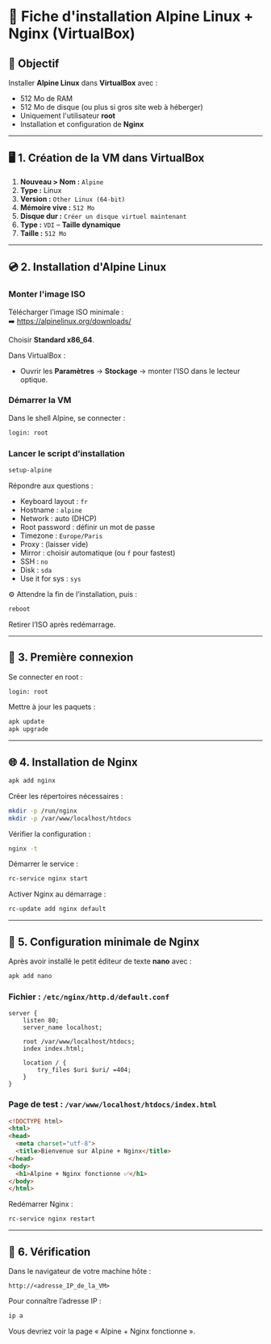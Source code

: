 # 🧾 Fiche d'installation Alpine Linux + Nginx (VirtualBox)

## 🎯 Objectif
Installer **Alpine Linux** dans **VirtualBox** avec :
- 512 Mo de RAM
- 512 Mo de disque (ou plus si gros site web à héberger)
- Uniquement l'utilisateur **root**
- Installation et configuration de **Nginx**

---

## 🖥️ 1. Création de la VM dans VirtualBox

1. **Nouveau > Nom :** `Alpine`
2. **Type :** Linux
3. **Version :** `Other Linux (64-bit)`
4. **Mémoire vive :** `512 Mo`
5. **Disque dur :** `Créer un disque virtuel maintenant`
6. **Type :** `VDI` – **Taille dynamique**
7. **Taille :** `512 Mo`

---

## 💿 2. Installation d'Alpine Linux

### Monter l'image ISO
Télécharger l’image ISO minimale :  
➡️ https://alpinelinux.org/downloads/

Choisir **Standard x86_64**.

Dans VirtualBox :
- Ouvrir les **Paramètres** → **Stockage** → monter l’ISO dans le lecteur optique.

### Démarrer la VM
Dans le shell Alpine, se connecter :
```bash
login: root
```

### Lancer le script d’installation
```bash
setup-alpine
```

Répondre aux questions :
- Keyboard layout : `fr`
- Hostname : `alpine`
- Network : auto (DHCP)
- Root password : définir un mot de passe
- Timezone : `Europe/Paris`
- Proxy : (laisser vide)
- Mirror : choisir automatique (ou `f` pour fastest)
- SSH : `no`
- Disk : `sda`
- Use it for sys : `sys`

⚙️ Attendre la fin de l’installation, puis :
```bash
reboot
```

Retirer l’ISO après redémarrage.

---

## 🔑 3. Première connexion
Se connecter en root :
```bash
login: root
```

Mettre à jour les paquets :
```bash
apk update
apk upgrade
```

---

## 🌐 4. Installation de Nginx

```bash
apk add nginx
```

Créer les répertoires nécessaires :
```bash
mkdir -p /run/nginx
mkdir -p /var/www/localhost/htdocs
```

Vérifier la configuration :
```bash
nginx -t
```

Démarrer le service :
```bash
rc-service nginx start
```

Activer Nginx au démarrage :
```bash
rc-update add nginx default
```

---

## 🧩 5. Configuration minimale de Nginx

Après avoir installé le petit éditeur de texte **nano** avec :

```bash
apk add nano
```

### Fichier : `/etc/nginx/http.d/default.conf`
```nginx
server {
    listen 80;
    server_name localhost;

    root /var/www/localhost/htdocs;
    index index.html;

    location / {
        try_files $uri $uri/ =404;
    }
}
```

### Page de test : `/var/www/localhost/htdocs/index.html`
```html
<!DOCTYPE html>
<html>
<head>
  <meta charset="utf-8">
  <title>Bienvenue sur Alpine + Nginx</title>
</head>
<body>
  <h1>Alpine + Nginx fonctionne ✅</h1>
</body>
</html>
```

Redémarrer Nginx :
```bash
rc-service nginx restart
```

---

## 🔎 6. Vérification

Dans le navigateur de votre machine hôte :
```
http://<adresse_IP_de_la_VM>
```

Pour connaître l’adresse IP :
```bash
ip a
```

Vous devriez voir la page « Alpine + Nginx fonctionne ».
